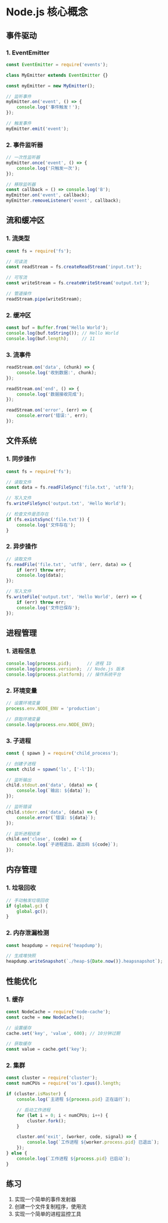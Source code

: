 # Node.js 核心概念

## 事件驱动

### 1. EventEmitter

```javascript
const EventEmitter = require('events');

class MyEmitter extends EventEmitter {}

const myEmitter = new MyEmitter();

// 监听事件
myEmitter.on('event', () => {
    console.log('事件触发！');
});

// 触发事件
myEmitter.emit('event');
```

### 2. 事件监听器

```javascript
// 一次性监听器
myEmitter.once('event', () => {
    console.log('只触发一次');
});

// 移除监听器
const callback = () => console.log('B');
myEmitter.on('event', callback);
myEmitter.removeListener('event', callback);
```

## 流和缓冲区

### 1. 流类型

```javascript
const fs = require('fs');

// 可读流
const readStream = fs.createReadStream('input.txt');

// 可写流
const writeStream = fs.createWriteStream('output.txt');

// 管道操作
readStream.pipe(writeStream);
```

### 2. 缓冲区

```javascript
const buf = Buffer.from('Hello World');
console.log(buf.toString()); // Hello World
console.log(buf.length);     // 11
```

### 3. 流事件

```javascript
readStream.on('data', (chunk) => {
    console.log('收到数据:', chunk);
});

readStream.on('end', () => {
    console.log('数据接收完成');
});

readStream.on('error', (err) => {
    console.error('错误:', err);
});
```

## 文件系统

### 1. 同步操作

```javascript
const fs = require('fs');

// 读取文件
const data = fs.readFileSync('file.txt', 'utf8');

// 写入文件
fs.writeFileSync('output.txt', 'Hello World');

// 检查文件是否存在
if (fs.existsSync('file.txt')) {
    console.log('文件存在');
}
```

### 2. 异步操作

```javascript
// 读取文件
fs.readFile('file.txt', 'utf8', (err, data) => {
    if (err) throw err;
    console.log(data);
});

// 写入文件
fs.writeFile('output.txt', 'Hello World', (err) => {
    if (err) throw err;
    console.log('文件已保存');
});
```

## 进程管理

### 1. 进程信息

```javascript
console.log(process.pid);      // 进程 ID
console.log(process.version);  // Node.js 版本
console.log(process.platform); // 操作系统平台
```

### 2. 环境变量

```javascript
// 设置环境变量
process.env.NODE_ENV = 'production';

// 获取环境变量
console.log(process.env.NODE_ENV);
```

### 3. 子进程

```javascript
const { spawn } = require('child_process');

// 创建子进程
const child = spawn('ls', ['-l']);

// 监听输出
child.stdout.on('data', (data) => {
    console.log(`输出: ${data}`);
});

// 监听错误
child.stderr.on('data', (data) => {
    console.error(`错误: ${data}`);
});

// 监听进程结束
child.on('close', (code) => {
    console.log(`子进程退出，退出码 ${code}`);
});
```

## 内存管理

### 1. 垃圾回收

```javascript
// 手动触发垃圾回收
if (global.gc) {
    global.gc();
}
```

### 2. 内存泄漏检测

```javascript
const heapdump = require('heapdump');

// 生成堆快照
heapdump.writeSnapshot(`./heap-${Date.now()}.heapsnapshot`);
```

## 性能优化

### 1. 缓存

```javascript
const NodeCache = require('node-cache');
const cache = new NodeCache();

// 设置缓存
cache.set('key', 'value', 600); // 10分钟过期

// 获取缓存
const value = cache.get('key');
```

### 2. 集群

```javascript
const cluster = require('cluster');
const numCPUs = require('os').cpus().length;

if (cluster.isMaster) {
    console.log(`主进程 ${process.pid} 正在运行`);

    // 启动工作进程
    for (let i = 0; i < numCPUs; i++) {
        cluster.fork();
    }

    cluster.on('exit', (worker, code, signal) => {
        console.log(`工作进程 ${worker.process.pid} 已退出`);
    });
} else {
    console.log(`工作进程 ${process.pid} 已启动`);
}
```

## 练习

1. 实现一个简单的事件发射器
2. 创建一个文件复制程序，使用流
3. 实现一个简单的进程监控工具

